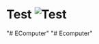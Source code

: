 # Test ![Test](https://github.com/ruslan9814/EComputer/actions/workflows/test.yml/badge.svg)
"# EComputer" 
"# Ecomputer" 
